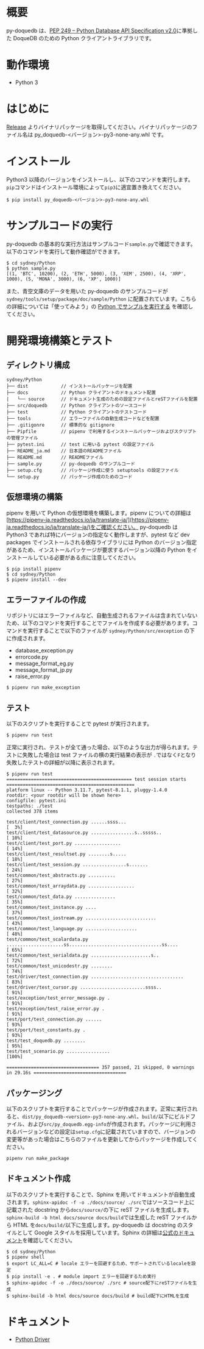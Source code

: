 # 概要

py-doquedb は、[PEP 249 – Python Database API Specification v2.0](https://peps.python.org/pep-0249/)に準拠した DoqueDB のための Python クライアントライブラリです。

# 動作環境

- Python 3

# はじめに

[Release](https://github.com/DoqueDB/doquedb/releases) よりバイナリパッケージを取得してください。バイナリパッケージのファイル名は py_doquedb-<バージョン>-py3-none-any.whl です。

# インストール

Python3 以降のバージョンをインストールし、以下のコマンドを実行します。
`pip`コマンドはインストール環境によって`pip3`に適宜置き換えてください。

```
$ pip install py_doquedb-<バージョン>-py3-none-any.whl
```

# サンプルコードの実行

py-doquedb の基本的な実行方法はサンプルコード`sample.py`で確認できます。
以下のコマンドを実行して動作確認ができます。

```
$ cd sydney/Python
$ python sample.py
[(1, 'BTC', 10200), (2, 'ETH', 5000), (3, 'XEM', 2500), (4, 'XRP', 1000), (5, 'MONA', 3000), (6, 'XP', 1000)]
```

また、青空文庫のデータを用いた py-doquedb のサンプルコードが `sydney/tools/setup/package/doc/sample/Python` に配置されています。こちらの詳細については「使ってみよう」の [Python でサンプルを実行する](https://doquedb.github.io/doquedb/howtouse.html#sec6) を確認してください。

# 開発環境構築とテスト

## ディレクトリ構成

```
sydney/Python
├── dist            // インストールパッケージを配置
├── docs            // Python クライアントのドキュメント配置
|   └── source      // ドキュメント生成のための設定ファイルとreSTファイルを配置
├── src/doquedb     // Python クライアントのソースコード
├── test            // Python クライアントのテストコード
├── tools           // エラーファイルの自動生成コードなどを配置
├── .gitigonre      // 標準的な gitignore
├── Pipfile         // pipenv で利用するインストールパッケージおよびスクリプトの管理ファイル
├── pytest.ini      // test に用いる pytest の設定ファイル
├── README_ja.md    // 日本語のREADMEファイル
├── README.md       // READMEファイル
├── sample.py       // py-doquedb のサンプルコード
├── setup.cfg       // パッケージ作成に使う setuptools の設定ファイル
└── setup.py        // パッケージ作成のためのコード
```

## 仮想環境の構築

pipenv を用いて Python の仮想環境を構築します。pipenv についての詳細は[https://pipenv-ja.readthedocs.io/ja/translate-ja/](https://pipenv-ja.readthedocs.io/ja/translate-ja/)をご確認ください。
py-doquedb は Python3 であれば特にバージョンの指定なく動作しますが、pytest など dev packages でインストールされる依存ライブラリには Python のバージョン指定があるため、インストールパッケージが要求するバージョン以降の Python をインストールしている必要がある点に注意してください。

```
$ pip install pipenv
$ cd sydney/Python
$ pipenv install --dev
```

## エラーファイルの作成

リポジトリにはエラーファイルなど、自動生成されるファイルは含まれていないため、以下のコマンドを実行することでファイルを作成する必要があります。コマンドを実行することで以下のファイルが `sydney/Python/src/exception` の下に作成されます。

- database_exception.py
- errorcode.py
- message_format_eg.py
- message_format_jp.py
- raise_error.py

```
$ pipenv run make_exception
```

## テスト

以下のスクリプトを実行することで pytest が実行されます。

```
$ pipenv run test
```

正常に実行され、テストが全て通った場合、以下のような出力が得られます。テストに失敗した場合は test ファイルの横の実行結果の表示が `.`ではなく`F`となり失敗したテストの詳細が以降に表示されます。

```
$ pipenv run test
============================================== test session starts ===============================================
platform linux -- Python 3.11.7, pytest-8.1.1, pluggy-1.4.0
rootdir: <your rootdir will be shown here>
configfile: pytest.ini
testpaths: ./test
collected 378 items

test/client/test_connection.py ......ssss...                                                               [  3%]
test/client/test_datasource.py ................s..sssss..                                                  [ 10%]
test/client/test_port.py .................                                                                 [ 14%]
test/client/test_resultset.py ........s.....                                                               [ 18%]
test/client/test_session.py ................s.......                                                       [ 24%]
test/common/test_abstracts.py ..........                                                                   [ 27%]
test/common/test_arraydata.py .................                                                            [ 32%]
test/common/test_data.py ...............                                                                   [ 35%]
test/common/test_instance.py ....                                                                          [ 37%]
test/common/test_iostream.py ..........................                                                    [ 43%]
test/common/test_language.py ...................                                                           [ 48%]
test/common/test_scalardata.py .....................ss..................................ss....             [ 65%]
test/common/test_serialdata.py ......................s..                                                   [ 72%]
test/common/test_unicodestr.py ........                                                                    [ 74%]
test/driver/test_connection.py ..................................                                          [ 83%]
test/driver/test_cursor.py ........................ssss..                                                  [ 91%]
test/exception/test_error_message.py .                                                                     [ 91%]
test/exception/test_raise_error.py .                                                                       [ 91%]
test/port/test_connection.py ......                                                                        [ 93%]
test/port/test_constants.py .                                                                              [ 93%]
test/test_doquedb.py ........                                                                              [ 95%]
test/test_scenario.py ................                                                                     [100%]

================================== 357 passed, 21 skipped, 0 warnings in 29.16s ==================================
```

## パッケージング

以下のスクリプトを実行することでパッケージが作成されます。正常に実行されると、`dist/py_doquedb-<version>-py3-none-any.whl`、`build/`以下にビルドファイル、および`src/py_doquedb.egg-info`が作成されます。パッケージに利用されるバージョンなどの設定は`setup.cfg`に記載されていますので、バージョンの変更等があった場合はこちらのファイルを更新してからパッケージを作成してください。

```
pipenv run make_package
```

## ドキュメント作成

以下のスクリプトを実行することで、Sphinx を用いてドキュメントが自動生成されます。`sphinx-apidoc -f -o ./docs/source/ ./src`ではソースコード上に記載された docstring から`docs/source/`の下に reST ファイルを生成します。`sphinx-build -b html docs/source docs/build`では生成した reST ファイルから HTML を`docs/build/`以下に生成します。py-doquedb は docstring のスタイルとして Google スタイルを採用しています。Sphinx の詳細は[公式のドキュメント](https://www.sphinx-doc.org/ja/master/index.html)を確認してください。

```
$ cd sydney/Python
$ pipenv shell
$ export LC_ALL=C # locale エラーを回避するため、サポートされているlocaleを設定
$ pip install -e . # module import エラーを回避するため実行
$ sphinx-apidoc -f -o ./docs/source/ ./src # source配下にreSTファイルを生成
$ sphinx-build -b html docs/source docs/build # build配下にHTMLを生成
```

# ドキュメント

- [Python Driver](https://doquedb.github.io/doquedb-pythondoc/index.html)
